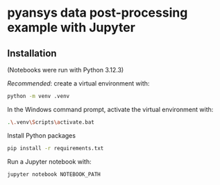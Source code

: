 # pyansys data post-processing example with Jupyter

## Installation

(Notebooks were run with Python 3.12.3)

*Recommended*: create a virtual environment with:
```bash
python -m venv .venv
```
In the Windows command prompt, activate the virtual environment with:
```bash
.\.venv\Scripts\activate.bat 
```

Install Python packages
```bash
pip install -r requirements.txt
```

Run a Jupyter notebook with:
```bash
jupyter notebook NOTEBOOK_PATH
```
